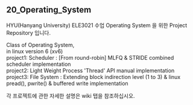 ## 20_Operating_System
HYU(Hanyang University) ELE3021 수업 Operating System 을 위한 Project Repository 입니다.  
  
Class of Operating System,  
in linux version 6 (xv6)  
project1: Scheduler : [From round-robin] MLFQ & STRIDE combined scheduler implementation  
project2: Light Weight Process 'Thread' API manual implementation  
project3: File System : Extending block indirection level (1 to 3) & linux pread(), pwrite() & buffered write implementation  

각 프로젝트에 관한 자세한 설명은 wiki 탭을 참조하십시오.  

